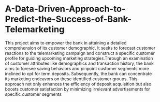 # A-Data-Driven-Approach-to-Predict-the-Success-of-Bank-Telemarketing
This project aims to empower the bank in attaining a detailed comprehension of its customer demographic. It seeks to forecast customer reactions to the telemarketing campaign and construct a specific customer profile for guiding upcoming marketing strategies.Through an examination of customer attributes like demographics and transaction history, the bank aims to foresee saving behaviors and pinpoint customer segments more inclined to opt for term deposits. Subsequently, the bank can concentrate its marketing endeavors on these identified customer groups. This approach not only enhances the efficiency of deposit acquisition but also boosts customer satisfaction by minimizing irrelevant advertisements for specific customer segments
